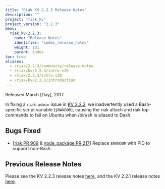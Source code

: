 ```yaml
---
title: "Riak KV 2.2.3 Release Notes"
description: ""
project: "riak_kv"
project_version: "2.2.3"
menu:
  riak_kv-2.2.3:
    name: "Release Notes"
    identifier: "index_release_notes"
    weight: 101
    parent: index
toc: true
aliases:
  - /riak/2.2.3/community/release-notes
  - /riak/kv/2.2.3/intro-v20
  - /riak/2.2.3/intro-v20
  - /riak/kv/2.2.3/introduction
---
```



Released March [Day], 2017.

In fixing a `riak-admin` issue in [KV 2.2.3](/riak/kv/2.2.3/release-notes/), we inadvertently used a Bash-specific script variable (`$RANDOM`), causing the riak attach and riak top commands to fail on Ubuntu when /bin/sh is aliased to Dash.

## Bugs Fixed

* [[riak PR 909](https://github.com/basho/riak/pull/909) & [node_package PR 217](https://github.com/basho/node_package/pull/217)] Replace `$RANDOM` with PID to support non-Bash.

## Previous Release Notes

Please see the KV 2.2.3 release notes [here](/riak/kv/2.2.3/release-notes/), and the KV 2.2.1 release notes [here](/riak/kv/2.2.1/release-notes/).